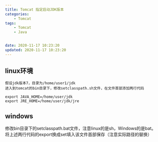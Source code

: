 ```yaml
---
title: Tomcat 指定启动JDK版本
categories: 
	- Tomcat
tags: 
	- Tomcat
	- Java
	

date: 2020-11-17 10:23:20
updated: 2020-11-17 10:23:20
---
```


## <span id="inline-blue">linux环境</span>

```shell
假设jdk版本7，目录为/home/user1/jdk
进入到tomcat的bin目录下，修改setclasspath.sh文件，在文件首部添加两行代码

export JAVA_HOME=/home/user/jdk
export JRE_HOME=/home/user/jdk/jre
```



## <span id="inline-blue">windows</span>


修改bin目录下的setclasspath.bat文件，注意linux的是sh，Windows的是bat。将上述两行代码的export换成set填入该文件首部保存（注意实际路径的替换）



